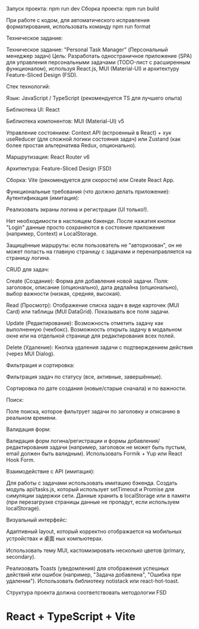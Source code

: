 Запуск проекта: npm run dev
Сборка проекта: npm run build

При работе с кодом, для автоматического исправления форматирования, использовать команду npm run format

Техническое задание:

Техническое задание: "Personal Task Manager" (Персональный менеджер задач)
Цель: Разработать одностраничное приложение (SPA) для управления персональными задачами (TODO-лист с расширенным функционалом), используя React.js, MUI (Material-UI) и архитектуру Feature-Sliced Design (FSD).

Стек технологий:

Язык: JavaScript / TypeScript (рекомендуется TS для лучшего опыта)

Библиотека UI: React

Библиотека компонентов: MUI (Material-UI) v5

Управление состоянием: Context API (встроенный в React) + хук useReducer (для сложной логики состояния задач) или Zustand (как более простая альтернатива Redux, опционально).

Маршрутизация: React Router v6

Архитектура: Feature-Sliced Design (FSD)

Сборка: Vite (рекомендуется для скорости) или Create React App.

Функциональные требования (что должно делать приложение):
Аутентификация (имитация):

Реализовать экраны логина и регистрации (UI только!).

Нет необходимости в настоящем бэкенде. После нажатия кнопки "Login" данные просто сохраняются в состояние приложения (например, Context) и LocalStorage.

Защищённые маршруты: если пользователь не "авторизован", он не может попасть на главную страницу с задачами и перенаправляется на страницу логина.

CRUD для задач:

Create (Создание): Форма для добавления новой задачи. Поля: заголовок, описание (опционально), дата дедлайна (опционально), выбор важности (низкая, средняя, высокая).

Read (Просмотр): Отображение списка задач в виде карточек (MUI Card) или таблицы (MUI DataGrid). Показывать все поля задачи.

Update (Редактирование): Возможность отметить задачу как выполненную (чекбокс). Возможность открыть задачу в модальном окне или на отдельной странице для редактирования всех полей.

Delete (Удаление): Кнопка удаления задачи с подтверждением действия (через MUI Dialog).

Фильтрация и сортировка:

Фильтрация задач по статусу (все, активные, завершённые).

Сортировка по дате создания (новые/старые сначала) и по важности.

Поиск:

Поле поиска, которое фильтрует задачи по заголовку и описанию в реальном времени.

Валидация форм:

Валидация форм логина/регистрации и формы добавления/редактирования задачи (например, заголовок не может быть пустым, email должен быть валидным). Использовать Formik + Yup или React Hook Form.

Взаимодействие с API (имитация):

Для работы с задачами использовать имитацию бэкенда. Создать модуль api/tasks.js, который использует setTimeout и Promise для симуляции задержки сети. Данные хранить в localStorage или в памяти (при перезагрузке страницы данные не пропадут, если используем localStorage).

Визуальный интерфейс:

Адаптивный layout, который корректно отображается на мобильных устройствах и 桌面 ных компьютерах.

Использовать тему MUI, кастомизировать несколько цветов (primary, secondary).

Реализовать Toasts (уведомления) для отображения успешных действий или ошибок (например, "Задача добавлена", "Ошибка при удалении"). Использовать библиотеку notistack или react-hot-toast.

Структура проекта должна соответствовать методологии FSD

# React + TypeScript + Vite